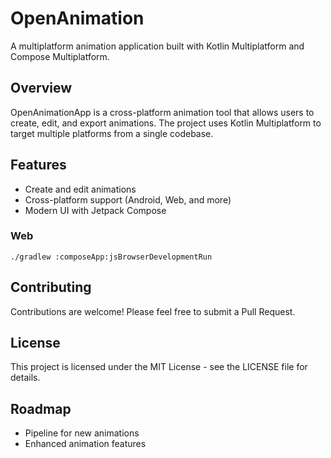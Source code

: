 # OpenAnimation

A multiplatform animation application built with Kotlin Multiplatform and Compose Multiplatform.

## Overview

OpenAnimationApp is a cross-platform animation tool that allows users to create, edit, and export animations. The project uses Kotlin Multiplatform to target multiple platforms from a single codebase.

## Features

- Create and edit animations
- Cross-platform support (Android, Web, and more)
- Modern UI with Jetpack Compose


### Web
```
./gradlew :composeApp:jsBrowserDevelopmentRun
```

## Contributing

Contributions are welcome! Please feel free to submit a Pull Request.

## License

This project is licensed under the MIT License - see the LICENSE file for details.

## Roadmap

- Pipeline for new animations
- Enhanced animation features


